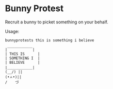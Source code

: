# Bunny Protest

Recruit a bunny to picket something on your behalf.

Usage:

`bunnyprotests this is something i believe`

```
|￣￣￣￣￣￣￣|
| THIS IS      |
| SOMETHING I  |
| BELIEVE      |
|＿＿＿＿＿＿＿|
(__/) || 
(•ㅅ•)|| 
/ 　 づ
```